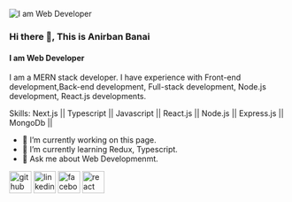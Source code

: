 ![I am Web Developer](https://media.licdn.com/dms/image/D5616AQE9AsgZgO9owA/profile-displaybackgroundimage-shrink_350_1400/0/1691696777369?e=1697068800&v=beta&t=bikZ3oeOAKNUzdHT9fWSp2f4muOEabW0i6sQIg67d8E)
### Hi there 👋, This is Anirban Banai
#### I am Web Developer


I am a MERN stack developer. I have experience with Front-end development,Back-end development, Full-stack development, Node.js development, React.js developments.

Skills: Next.js || Typescript || Javascript || React.js || Node.js || Express.js || MongoDb ||

- 🔭 I’m currently working on this page. 
- 🌱 I’m currently learning Redux, Typescript. 
- 💬 Ask me about Web Developmenmt. 


[<img src='https://cdn.jsdelivr.net/npm/simple-icons@3.0.1/icons/github.svg' alt='github' height='40'>](https://github.com//anirbanbanai)  [<img src='https://cdn.jsdelivr.net/npm/simple-icons@3.0.1/icons/linkedin.svg' alt='linkedin' height='40'>](https://www.linkedin.com/in//anirban-cb-50439b284//)  [<img src='https://cdn.jsdelivr.net/npm/simple-icons@3.0.1/icons/facebook.svg' alt='facebook' height='40'>](https://www.facebook.com//profile.php?id=100077890384340)  [<img src='https://cdn.jsdelivr.net/npm/simple-icons@3.0.1/icons/react.svg' alt='react' height='40'>](https://beautiful-druid-3322e4.netlify.app/)  

